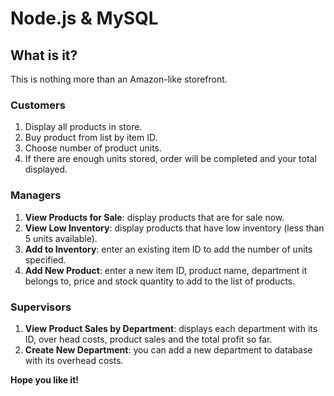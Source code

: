 # **Node.js & MySQL**

## **What is it?**
This is nothing more than an Amazon-like storefront.

### **Customers**
1. Display all products in store.
2. Buy product from list by item ID.
3. Choose number of product units.
4. If there are enough units stored, order will be completed and your total displayed.

### **Managers**
1. **View Products for Sale**: display products that are for sale now.
2. **View Low Inventory**: display products that have low inventory (less than 5 units available).
3. **Add to Inventory**: enter an existing item ID to add the number of units specified.
4. **Add New Product**: enter a new item ID, product name, department it belongs to, price and stock quantity to add to the list of products.

### **Supervisors**
1. **View Product Sales by Department**: displays each department with its ID, over head costs, product sales and the total profit so far.
2. **Create New Department**: you can add a new department to database with its overhead costs.

**Hope you like it!**